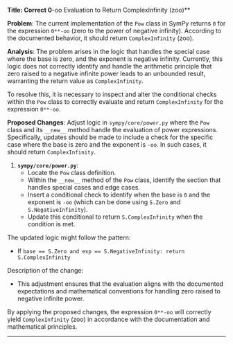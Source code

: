 **Title: Correct 0**-oo Evaluation to Return ComplexInfinity (zoo)**

**Problem**: The current implementation of the `Pow` class in SymPy returns `0` for the expression `0**-oo` (zero to the power of negative infinity). According to the documented behavior, it should return `ComplexInfinity` (zoo).

**Analysis**:
The problem arises in the logic that handles the special case where the base is zero, and the exponent is negative infinity. Currently, this logic does not correctly identify and handle the arithmetic principle that zero raised to a negative infinite power leads to an unbounded result, warranting the return value as `ComplexInfinity`.

To resolve this, it is necessary to inspect and alter the conditional checks within the `Pow` class to correctly evaluate and return `ComplexInfinity` for the expression `0**-oo`.

**Proposed Changes**: 
Adjust logic in `sympy/core/power.py` where the `Pow` class and its `__new__` method handle the evaluation of power expressions. Specifically, updates should be made to include a check for the specific case where the base is zero and the exponent is `-oo`. In such cases, it should return `ComplexInfinity`.

1. **`sympy/core/power.py`**:
   - Locate the `Pow` class definition.
   - Within the `__new__` method of the `Pow` class, identify the section that handles special cases and edge cases.
   - Insert a conditional check to identify when the base is `0` and the exponent is `-oo` (which can be done using `S.Zero` and `S.NegativeInfinity`).
   - Update this conditional to return `S.ComplexInfinity` when the condition is met.

The updated logic might follow the pattern:
- If `base == S.Zero and exp == S.NegativeInfinity: return S.ComplexInfinity`

Description of the change:
- This adjustment ensures that the evaluation aligns with the documented expectations and mathematical conventions for handling zero raised to negative infinite power.

By applying the proposed changes, the expression `0**-oo` will correctly yield `ComplexInfinity` (zoo) in accordance with the documentation and mathematical principles.

---